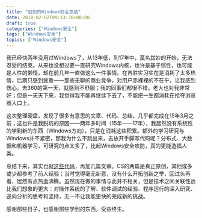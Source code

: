 ```yaml
---
title: "迟到的Windows安全总结"
date: 2018-02-02T09:13:30+08:00
draft: true
categories: ["Windows安全"]
tags: ["Windows安全"]
topics: ["Windows安全"]
---
```



我已经快两年没用过Windows了，从13年低，到17年中，莫名其妙的开始，无法忍受的结束。从来也没想过要一直研究Windows内核，也许是基于惯性，也可能是人性的懒惰，却在前几年一直做这么一件事情。在吉胜实习实在是消耗了太多热情，后期只感到疲惫——那些无聊的商业竞争，对用户赤裸裸的不在乎，让我感到伤心。去360的第一天，就感到不舒服；我的同事们都很不错，老大也对我非常好；但是一天天下来，我觉得我不能再继续下去了，不能把一生都消耗在抢夺浏览器入口上。

<!--more-->

这次整理硬盘，发现了很多有意思的文章、代码、总结，几乎都完成在15年3月之前；这也许是我脱坑的原因——两年多时间（15年——17年），我居然没有系统性的学到新的东西（Windows方向），只是在消耗这些积累。额外的学习研究与Windows并不紧密，那我为什么不跳出来，去放开手脚写代码呢？分布式、大数据和机器学习，可研究的点太多了，比起Windows安全攻防，真的更能造福人类。

总结下来，其实也就[这些代码](https://github.com/0xfei/wincode)，再加几篇文章。CS的两篇是真正原创，其他或多或少都参考了前人经验；当时觉得毫无新意，没有什么开拓创新之举，回过头再看，居然有点热血沸腾。虽然现在做的事情与此并不相关，但是技术之间关联性远比我们想象的更大：对操作系统的了解、软件调试的经验、程序运行的深入研究、逆向分析的思考和坚持，无一不让我能更快的完成新的挑战。

感谢那些日子，也感谢那些学到的东西，受益终生。

